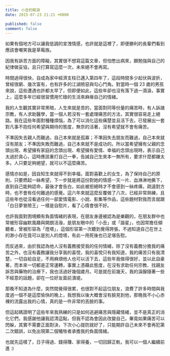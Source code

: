 ```yaml
---
title: 小丑的眼淚
date: 2015-07-23 21:21 +0800

published: false
comment: false
---
```


如果有個地方可以讓我低調的宣洩情感，也許就是這裡了，即便勝利的長輩們看到應該會嘲笑我是草莓族。

因我有訴苦方面的障礙，其實很不想寫這篇文章，但怕憋出病來，願勉強與自己的紀律做妥協，且只打算寫這麼一次，未來絕不會再寫。

時間過得很快，自成為家中經濟支柱已邁入第四年了，這段時間多少起伏與波折，曾經很窮、幾次富有，也有許多的江湖險惡與勾心鬥角。對當時一個 23 歲的男孩來說，這些遭遇也許都太早了，但即便如此，這些年卻也沒有落下過一滴淚，事實上，這麼多年已經很習慣用忙碌的生活來麻痺自己的情緒。

我的人生觀其實非常黑暗，人生來就是苦的，當面對同等份量的痛苦時，有人訴諸宗教，有人求助醫學，當一個人若沒有一套處理痛苦的方法，其實很容易走上絕路。我在這些年面對種種煩惱，為了可以消化這些痛楚並且活下去，已發展出一套對凡事不抱任何希望與期待的態度，無奈的活著，沒有希望就不會有痛苦。

不準因失去親人而難過，自己本來就是孤寡；不準因失去朋友而難過，自己本來就沒有朋友；不準因失敗而難過，自己本來就不是成功的。所以當希望擁有父親的念頭出現、希望擁有家庭的念頭出現、希望擁有愛情、幸福的念頭出現時，表示自己太過於貪心，這時應該重打自己一拳，告誡自己生來本一無所有，要求什麼都嫌太多。人只要足夠絕望，就可以不這麼痛苦。

感情亦如是，因自知生來就得不到幸福，面對喜歡上的女生，為了保持自己的原則，只要燃起一絲希望，下一步就是將這份對她的情感一天一片、血淋淋地撕下，直到自己能夠認命，最後才會告白，如此被拒絕時才不會感到一絲疼痛，疏遠對方時，也不會有任何難過的感覺。這六年來就這麼反覆做了八次，已經非常熟練，且這些年也從沒看過任何一部愛情電影、小說、影集等作品，這些題材對我而言就跟「白日夢冒險王」一樣是自慰片，看了心情會很不好。

也許我面對困境顯有負面情緒的表現，在朋友身邊被認為是樂觀的，在朋友群中也常被形容幽默風趣與開朗活潑，是朋友眼中的「小丑」或「諧星」，也因常擔任傾聽者，曾被形容為「燈塔」，這個形容第一次聽到覺得誇張，不過知道自己在世上的渺小存在竟可以是別人的燈塔，有此一用死後也已足堪告慰。

而反過來，由於我認為他人沒有義務接受我的任何情緒，除了沒有義務分擔我的痛苦之外，也沒有義務讓我分享我的喜悅，我的喜悅只有我知道，我的痛苦只有我清楚，一切自給自足，不用麻煩他人也可以活下去，這些年我做得很好，並以此自豪著，而本來一切都是正常運轉，事實上憑藉此態度，在沒有求助任何宗教、找親友訴苦與藥物的治療下，我也活過好幾個歲月。可是就在前幾天，我的淚腺隨著一些不經意的話題，卻在一位好友面前潰堤。

那晚不知道為什麼，突然間覺得很累，也很對不起這位朋友，浪費了許多時間與我度過一個不是這麼愉快的晚上，我想我以後大概會沒有臉見到他，那晚我不小心赤裸的流露出我的心情，真的是一件非常的丟臉的事。

但這起碼證明了這些年來我熟練的只是如何逃避痛苦與隱藏情緒，並不是真正的消化它們，我感謝他讓我認清這點，但我不認為會因此改變自己，畢竟如果痛苦可以閃躲，其實不需要正面對決，下次小心提防就好了，只能期許自己未來不會再犯第二次錯誤，以免出現第二個犧牲者承擔我的負面情緒。

也就先這樣了，日子得過、錢得賺、家得養，一切回歸正軌，我可以一個人繼續前進 :)
